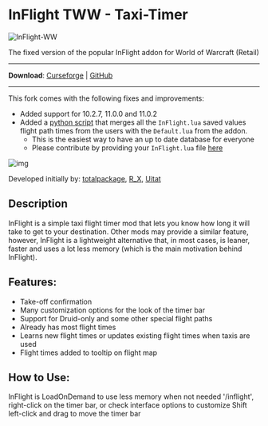 # InFlight TWW - Taxi-Timer

![InFlight-WW](https://raw.githubusercontent.com/rursache/InFlight-TWW/master/icon.jpg)

The fixed version of the popular InFlight addon for World of Warcraft (Retail)

----

**Download**: [Curseforge](https://legacy.curseforge.com/wow/addons/inflight-tww) | [GitHub](https://github.com/rursache/InFlight-TWW/releases)

----

This fork comes with the following fixes and improvements:
- Added support for 10.2.7, 11.0.0 and 11.0.2
- Added a [python script](https://github.com/rursache/InFlight-TWW/blob/master/merge.py) that merges all the `InFlight.lua` saved values flight path times from the users with the `Default.lua` from the addon.
  - This is the easiest way to have an up to date database for everyone
  - Please contribute by providing your `InFlight.lua` file [here](https://github.com/rursache/InFlight-TWW/issues/1)

![img](https://i.imgur.com/6yKOruq.png)

Developed initially by: [totalpackage](https://www.wowinterface.com/forums/member.php?action=getinfo&userid=27891), [R_X](https://www.wowinterface.com/forums/member.php?action=getinfo&userid=341594), [Uitat](https://www.wowinterface.com/forums/member.php?action=getinfo&userid=272556)

## Description
InFlight is a simple taxi flight timer mod that lets you know how long it will take to get to your destination. Other mods may provide a similar feature, however, InFlight is a lightweight alternative that, in most cases, is leaner, faster and uses a lot less memory (which is the main motivation behind InFlight).

## Features:
- Take-off confirmation
- Many customization options for the look of the timer bar
- Support for Druid-only and some other special flight paths
- Already has most flight times
- Learns new flight times or updates existing flight times when taxis are used
- Flight times added to tooltip on flight map

## How to Use:
InFlight is LoadOnDemand to use less memory when not needed
'/inflight', right-click on the timer bar, or check interface options to customize
Shift left-click and drag to move the timer bar
